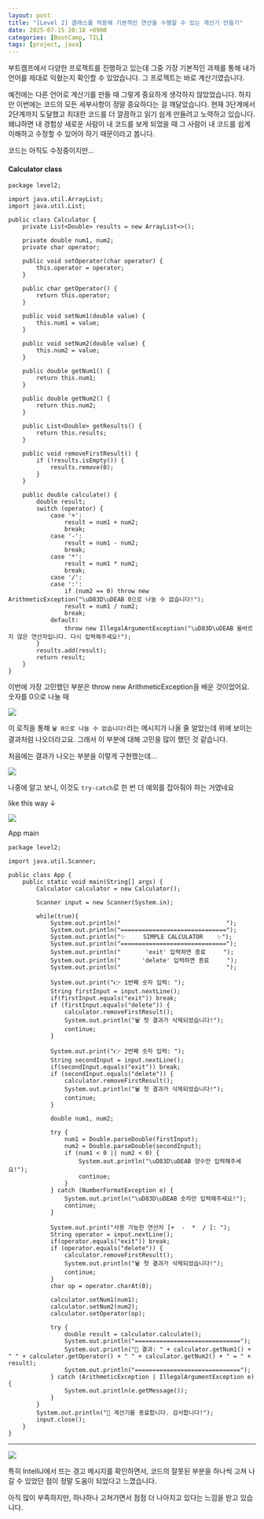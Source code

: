 ```yaml
---
layout: post
title: "[Level 2] 클래스를 적용해 기본적인 연산을 수행할 수 있는 계산기 만들기"
date: 2025-07-15 20:18 +0900
categories: [BootCamp, TIL]
tags: [project, java]
---
```


부트캠프에서 다양한 프로젝트를 진행하고 있는데 그중 가장 기본적인 과제를 통해 내가 언어를 제대로 익혔는지 확인할 수 있었습니다. 그 프로젝트는 바로 계산기였습니다.

예전에는 다른 언어로 계산기를 만들 때 그렇게 중요하게 생각하지 않았었습니다. 하지만 이번에는 코드의 모든 세부사항이 정말 중요하다는 걸 깨달았습니다. 현재 3단계에서 2단계까지 도달했고 최대한 코드를 더 깔끔하고 읽기 쉽게 만들려고 노력하고 있습니다. 왜냐하면 내 경험상 새로운 사람이 내 코드를 보게 되었을 때 그 사람이 내 코드를 쉽게 이해하고 수정할 수 있어야 하기 때문이라고 봅니다. 

코드는 아직도 수정중이지만...

#### Calculator class

```
package level2;

import java.util.ArrayList;
import java.util.List;

public class Calculator {
    private List<Double> results = new ArrayList<>();

    private double num1, num2;
    private char operator;

    public void setOperator(char operator) {
        this.operator = operator;
    }

    public char getOperator() {
        return this.operator;
    }

    public void setNum1(double value) {
        this.num1 = value;
    }

    public void setNum2(double value) {
        this.num2 = value;
    }

    public double getNum1() {
        return this.num1;
    }

    public double getNum2() {
        return this.num2;
    }

    public List<Double> getResults() {
        return this.results;
    }

    public void removeFirstResult() {
        if (!results.isEmpty()) {
            results.remove(0);
        }
    }

    public double calculate() {
        double result;
        switch (operator) {
            case '+':
                result = num1 + num2;
                break;
            case '-':
                result = num1 - num2;
                break;
            case '*':
                result = num1 * num2;
                break;
            case '/':
            case ':':
                if (num2 == 0) throw new ArithmeticException("\uD83D\uDEAB 0으로 나눌 수 없습니다!");
                result = num1 / num2;
                break;
            default:
                throw new IllegalArgumentException("\uD83D\uDEAB 올바르지 않은 연산자입니다. 다시 입력해주세요!");
        }
        results.add(result);
        return result;
    }
}
```

이번에 가장 고민했던 부분은 throw new ArithmeticException을 배운 것이었어요. 숫자를 0으로 나눌 때

![](https://velog.velcdn.com/images/alphasapiens/post/81daa14f-27dc-4d2c-bca8-4a2c9dc2ce6d/image.png)


이 로직을 통해 `🗑️ 0으로 나눌 수 없습니다!`라는 메시지가 나올 줄 알았는데 위에 보이는 결과처럼 나오더라고요. 그래서 이 부분에 대해 고민을 많이 했던 것 같습니다.


처음에는 결과가 나오는 부분을 이렇게 구현했는데...

![](https://velog.velcdn.com/images/alphasapiens/post/0d46ea49-06d4-4530-8cde-3632d445cad3/image.png)

나중에 알고 보니, 이것도 `try-catch`로 한 번 더 예외를 잡아줘야 하는 거였네요

like this way ↓

![](https://velog.velcdn.com/images/alphasapiens/post/428dec37-846d-45a4-bd36-06d527a5c5c1/image.png)


App main

```
package level2;

import java.util.Scanner;

public class App {
    public static void main(String[] args) {
        Calculator calculator = new Calculator();

        Scanner input = new Scanner(System.in);

        while(true){
            System.out.println("                              ");
            System.out.println("==============================");
            System.out.println("✨     SIMPLE CALCULATOR    ✨");
            System.out.println("==============================");
            System.out.println("       'exit' 입력하면 종료     ");
            System.out.println("      'delete' 입력하면 종료     ");
            System.out.println("                              ");

            System.out.print("👉 1번째 숫자 입력: ");
            String firstInput = input.nextLine();
            if(firstInput.equals("exit")) break;
            if (firstInput.equals("delete")) {
                calculator.removeFirstResult();
                System.out.println("🗑️ 첫 결과가 삭제되었습니다!");
                continue;
            }

            System.out.print("👉 2번째 숫자 입력: ");
            String secondInput = input.nextLine();
            if(secondInput.equals("exit")) break;
            if (secondInput.equals("delete")) {
                calculator.removeFirstResult();
                System.out.println("🗑️ 첫 결과가 삭제되었습니다!");
                continue;
            }

            double num1, num2;

            try {
                num1 = Double.parseDouble(firstInput);
                num2 = Double.parseDouble(secondInput);
                if (num1 < 0 || num2 < 0) {
                    System.out.println("\uD83D\uDEAB 양수만 입력해주세요!");
                    continue;
                }
            } catch (NumberFormatException e) {
                System.out.println("\uD83D\uDEAB 숫자만 입력해주세요!");
                continue;
            }

            System.out.print("사용 가능한 연산자 [+  -  *  / ]: ");
            String operator = input.nextLine();
            if(operator.equals("exit")) break;
            if (operator.equals("delete")) {
                calculator.removeFirstResult();
                System.out.println("🗑️ 첫 결과가 삭제되었습니다!");
                continue;
            }
            char op = operator.charAt(0);

            calculator.setNum1(num1);
            calculator.setNum2(num2);
            calculator.setOperator(op);
            
            try {
                double result = calculator.calculate();
                System.out.println("==============================");
                System.out.println("🧾 결과: " + calculator.getNum1() + " " + calculator.getOperator() + " " + calculator.getNum2() + " = " + result);
                System.out.println("==============================");
            } catch (ArithmeticException | IllegalArgumentException e) {
                System.out.println(e.getMessage());
            }
        }
        System.out.println("👋 계산기를 종료합니다. 감사합니다!");
        input.close();
    }
}
```
---
![](https://velog.velcdn.com/images/alphasapiens/post/ff0301a5-721f-449a-be77-d41dfc0a9462/image.png)

특히 IntelliJ에서 뜨는 경고 메시지를 확인하면서, 코드의 잘못된 부분을 하나씩 고쳐 나갈 수 있었던 점이 정말 도움이 되었다고 느꼈습니다.

아직 많이 부족하지만, 하나하나 고쳐가면서 점점 더 나아지고 있다는 느낌을 받고 있습니다.